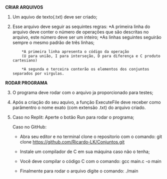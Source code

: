 **CRIAR ARQUIVOS**

1.  Um aquivo de texto(.txt) deve ser criado;

2.  Esse arquivo deve seguir as sequintes regras:
    *A primeira linha do arquivo deve conter o número de operações que são descritas no arquivo, este número deve ser um inteiro;
    *As linhas seguintes seguirão sempre o mesmo padrão de três linhas;

        	*A primeira linha apresenta o código da operação
        	(U para união, I para interseção, D para diferença e C produto cartesiano)

        	*A segunda e terceira conterão os elementos dos conjuntos separados por virgulas.

**RODAR PROGRAMA**

3.  O programa deve rodar com o arquivo ja proporcionado para testes;

4.  Após a criação do seu aquivo, a função ExecuteFile deve receber como parâmentro o nome exato (com extensão .txt) do arquivo criado.

5.  Caso no Replit: Aperte o botão Run para rodar o programa;

    Caso no GitHub:

    - Abra seu editor e no terminal clone o repositorio com o comando:
      git clone https://github.com/Ricardo-LK/Conjuntos.git

    - Instale um compilador de C em sua máquina caso não o tenha;

    - Você deve compilar o código C com o comando:
      gcc main.c -o main

    - Finalmente para rodar o arquivo digite o comando:
      ./main
